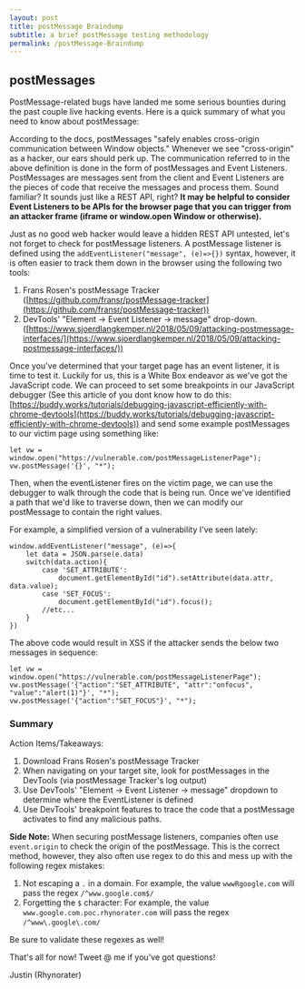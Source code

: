 ```yaml
---
layout: post
title: postMessage Braindump
subtitle: a brief postMessage testing methodology
permalink: /postMessage-Braindump
---
```

## postMessages
PostMessage-related bugs have landed me some serious bounties during the past couple live hacking events. Here is a quick summary of what you need to know about postMessage:

According to the docs, postMessages "safely enables cross-origin communication between Window objects." Whenever we see "cross-origin" as a hacker, our ears should perk up. The communication referred to in the above definition is done in the form of postMessages and Event Listeners. PostMessages are messages sent from the client and Event Listeners are the pieces of code that receive the messages and process them. Sound familiar? It sounds just like a REST API, right? **It may be helpful to consider Event Listeners to be APIs for the browser page that you can trigger from an attacker frame (iframe or window.open Window or otherwise).**

Just as no good web hacker would leave a hidden REST API untested, let's not forget to check for postMessage listeners. A postMessage listener is defined using the `addEventListener("message", (e)=>{})` syntax, however, it is often easier to track them down in the browser using the following two tools:
1. Frans Rosen's postMessage Tracker ([https://github.com/fransr/postMessage-tracker](https://github.com/fransr/postMessage-tracker))
2. DevTools' "Element -> Event Listener -> message" drop-down. ([https://www.sjoerdlangkemper.nl/2018/05/09/attacking-postmessage-interfaces/](https://www.sjoerdlangkemper.nl/2018/05/09/attacking-postmessage-interfaces/))

Once you've determined that your target page has an event listener, it is time to test it. Luckily for us, this is a White Box endeavor as we've got the JavaScript code. We can proceed to set some breakpoints in our JavaScript debugger (See this article of you dont know how to do this: [https://buddy.works/tutorials/debugging-javascript-efficiently-with-chrome-devtools](https://buddy.works/tutorials/debugging-javascript-efficiently-with-chrome-devtools)) and send some example postMessages to our victim page using something like:
```
let vw = window.open("https://vulnerable.com/postMessageListenerPage");
vw.postMessage('{}', "*");
```
Then, when the eventListener fires on the victim page, we can use the debugger to walk through the code that is being run. Once we've identified a path that we'd like to traverse down, then we can modify our postMessage to contain the right values.

For example, a simplified version of a vulnerability I've seen lately: 
```
window.addEventListener("message", (e)=>{
	let data = JSON.parse(e.data)
	switch(data.action){
		case 'SET_ATTRIBUTE':
			document.getElementById("id").setAttribute(data.attr, data.value);
		case 'SET_FOCUS':
			document.getElementById("id").focus();
		//etc...
	}
})
```
The above code would result in XSS if the attacker sends the below two messages in sequence:
```
let vw = window.open("https://vulnerable.com/postMessageListenerPage");
vw.postMessage('{"action":"SET_ATTRIBUTE", "attr":"onfocus", "value":"alert(1)"}', "*");
vw.postMessage('{"action":"SET_FOCUS"}', "*");
```

### Summary
Action Items/Takeaways:
1. Download Frans Rosen's postMessage Tracker
2. When navigating on your target site, look for postMessages in the DevTools (via postMessage Tracker's log output)
3. Use DevTools' "Element -> Event Listener -> message" dropdown to determine where the EventListener is defined
4. Use DevTools' breakpoint features to trace the code that a postMessage activates to find any malicious paths. 

**Side Note:** When securing postMessage listeners, companies often use `event.origin` to check the origin of the postMessage. This is the correct method, however, they also often use regex to do this and mess up with the following regex mistakes:
1. Not escaping a `.` in a domain. For example, the value `wwwRgoogle.com` will pass the regex `/^www.google.com$/`
2. Forgetting the `$` character: For example, the value `www.google.com.poc.rhynorater.com` will pass the regex `/^www\.google\.com/`

Be sure to validate these regexes as well!

That's all for now! Tweet @ me if you've got questions!

Justin (Rhynorater)


